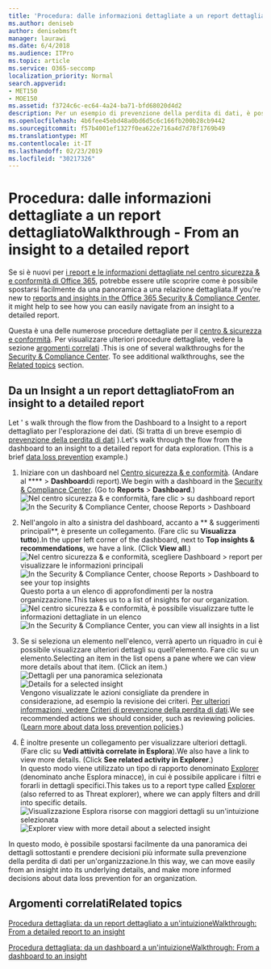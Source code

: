 ```yaml
---
title: 'Procedura: dalle informazioni dettagliate a un report dettagliato'
ms.author: deniseb
author: denisebmsft
manager: laurawi
ms.date: 6/4/2018
ms.audience: ITPro
ms.topic: article
ms.service: O365-seccomp
localization_priority: Normal
search.appverid:
- MET150
- MOE150
ms.assetid: f3724c6c-ec64-4a24-ba71-bfd68020d4d2
description: Per un esempio di prevenzione della perdita di dati, è possibile passare da una &amp; panoramica a una relazione dettagliata nel centro sicurezza e conformità.
ms.openlocfilehash: 4b6fee45ebd48a0bd6d5c6c166fb200b28cb9442
ms.sourcegitcommit: f57b4001ef1327f0ea622e716a4d7d78f1769b49
ms.translationtype: MT
ms.contentlocale: it-IT
ms.lasthandoff: 02/23/2019
ms.locfileid: "30217326"
---
```

# <a name="walkthrough---from-an-insight-to-a-detailed-report"></a><span data-ttu-id="f7472-103">Procedura: dalle informazioni dettagliate a un report dettagliato</span><span class="sxs-lookup"><span data-stu-id="f7472-103">Walkthrough - From an insight to a detailed report</span></span>

<span data-ttu-id="f7472-104">Se si è nuovi per [i report e le informazioni dettagliate nel centro sicurezza &amp; e conformità di Office 365](reports-and-insights-in-security-and-compliance.md), potrebbe essere utile scoprire come è possibile spostarsi facilmente da una panoramica a una relazione dettagliata.</span><span class="sxs-lookup"><span data-stu-id="f7472-104">If you're new to [reports and insights in the Office 365 Security &amp; Compliance Center](reports-and-insights-in-security-and-compliance.md), it might help to see how you can easily navigate from an insight to a detailed report.</span></span> 
  
<span data-ttu-id="f7472-p101">Questa è una delle numerose procedure dettagliate per il [centro &amp; sicurezza e conformità](https://protection.office.com). Per visualizzare ulteriori procedure dettagliate, vedere la sezione [argomenti correlati](#related-topics) .</span><span class="sxs-lookup"><span data-stu-id="f7472-p101">This is one of several walkthroughs for the [Security &amp; Compliance Center](https://protection.office.com). To see additional walkthroughs, see the [Related topics](#related-topics) section.</span></span> 
  
## <a name="from-an-insight-to-a-detailed-report"></a><span data-ttu-id="f7472-107">Da un Insight a un report dettagliato</span><span class="sxs-lookup"><span data-stu-id="f7472-107">From an insight to a detailed report</span></span>

<span data-ttu-id="f7472-p102">Let ' s walk through the flow from the Dashboard to a Insight to a report dettagliato per l'esplorazione dei dati. (Si tratta di un breve esempio di [prevenzione della perdita di dati](data-loss-prevention-policies.md) ).</span><span class="sxs-lookup"><span data-stu-id="f7472-p102">Let's walk through the flow from the dashboard to an insight to a detailed report for data exploration. (This is a brief [data loss prevention](data-loss-prevention-policies.md) example.)</span></span> 
  
1. <span data-ttu-id="f7472-p103">Iniziare con un dashboard nel [Centro sicurezza &amp; e conformità](https://protection.office.com). (Andare al \*\*\*\* \> **Dashboard**di report).</span><span class="sxs-lookup"><span data-stu-id="f7472-p103">We begin with a dashboard in the [Security &amp; Compliance Center](https://protection.office.com). (Go to **Reports** \> **Dashboard**.)</span></span><br/><span data-ttu-id="f7472-112">![Nel centro sicurezza &amp; e conformità, fare clic \> su dashboard report](media/2a668c3d-3fa3-4e37-8149-46989b33ae8c.png)</span><span class="sxs-lookup"><span data-stu-id="f7472-112">![In the Security &amp; Compliance Center, choose Reports \> Dashboard](media/2a668c3d-3fa3-4e37-8149-46989b33ae8c.png)</span></span>
  
2. <span data-ttu-id="f7472-p104">Nell'angolo in alto a sinistra del dashboard, accanto a \*\* &amp; suggerimenti principali\*\*, è presente un collegamento. (Fare clic su **Visualizza tutto**).</span><span class="sxs-lookup"><span data-stu-id="f7472-p104">In the upper left corner of the dashboard, next to **Top insights &amp; recommendations**, we have a link. (Click **View all**.)</span></span><br/><span data-ttu-id="f7472-115">![Nel centro sicurezza &amp; e conformità, scegliere Dashboard \> report per visualizzare le informazioni principali](media/9bb64e11-494f-40a4-ab3d-8d3c7789f300.png)</span><span class="sxs-lookup"><span data-stu-id="f7472-115">![In the Security &amp; Compliance Center, choose Reports \> Dashboard to see your top insights](media/9bb64e11-494f-40a4-ab3d-8d3c7789f300.png)</span></span><br/><span data-ttu-id="f7472-116">Questo porta a un elenco di approfondimenti per la nostra organizzazione.</span><span class="sxs-lookup"><span data-stu-id="f7472-116">This takes us to a list of insights for our organization.</span></span><br/><span data-ttu-id="f7472-117">![Nel centro sicurezza &amp; e conformità, è possibile visualizzare tutte le informazioni dettagliate in un elenco](media/1289af77-bf5a-444a-97a1-03d8a83f75a9.png)</span><span class="sxs-lookup"><span data-stu-id="f7472-117">![In the Security &amp; Compliance Center, you can view all insights in a list](media/1289af77-bf5a-444a-97a1-03d8a83f75a9.png)</span></span>
  
3. <span data-ttu-id="f7472-p105">Se si seleziona un elemento nell'elenco, verrà aperto un riquadro in cui è possibile visualizzare ulteriori dettagli su quell'elemento. Fare clic su un elemento.</span><span class="sxs-lookup"><span data-stu-id="f7472-p105">Selecting an item in the list opens a pane where we can view more details about that item. (Click an item.)</span></span><br/><span data-ttu-id="f7472-120">![Dettagli per una panoramica selezionata](media/dcbb389f-23b0-4031-b789-4a49068af85a.png)</span><span class="sxs-lookup"><span data-stu-id="f7472-120">![Details for a selected insight](media/dcbb389f-23b0-4031-b789-4a49068af85a.png)</span></span><br/><span data-ttu-id="f7472-p106">Vengono visualizzate le azioni consigliate da prendere in considerazione, ad esempio la revisione dei criteri. [Per ulteriori informazioni, vedere Criteri di prevenzione della perdita di dati](data-loss-prevention-policies.md).</span><span class="sxs-lookup"><span data-stu-id="f7472-p106">We see recommended actions we should consider, such as reviewing policies. ([Learn more about data loss prevention policies](data-loss-prevention-policies.md).)</span></span>
    
4. <span data-ttu-id="f7472-p107">È inoltre presente un collegamento per visualizzare ulteriori dettagli. (Fare clic su **Vedi attività correlate in Esplora**).</span><span class="sxs-lookup"><span data-stu-id="f7472-p107">We also have a link to view more details. (Click **See related activity in Explorer**.)</span></span><br/><span data-ttu-id="f7472-125">In questo modo viene utilizzato un tipo di rapporto denominato [Explorer](use-explorer-in-security-and-compliance.md) (denominato anche Esplora minacce), in cui è possibile applicare i filtri e forarli in dettagli specifici.</span><span class="sxs-lookup"><span data-stu-id="f7472-125">This takes us to a report type called [Explorer](use-explorer-in-security-and-compliance.md) (also referred to as Threat explorer), where we can apply filters and drill into specific details.</span></span><br/><span data-ttu-id="f7472-126">![Visualizzazione Esplora risorse con maggiori dettagli su un'intuizione selezionata](media/3ad15b15-7158-44b7-beda-013351bd868e.png)</span><span class="sxs-lookup"><span data-stu-id="f7472-126">![Explorer view with more detail about a selected insight](media/3ad15b15-7158-44b7-beda-013351bd868e.png)</span></span>
  
<span data-ttu-id="f7472-127">In questo modo, è possibile spostarsi facilmente da una panoramica dei dettagli sottostanti e prendere decisioni più informate sulla prevenzione della perdita di dati per un'organizzazione.</span><span class="sxs-lookup"><span data-stu-id="f7472-127">In this way, we can move easily from an insight into its underlying details, and make more informed decisions about data loss prevention for an organization.</span></span>
  
## <a name="related-topics"></a><span data-ttu-id="f7472-128">Argomenti correlati</span><span class="sxs-lookup"><span data-stu-id="f7472-128">Related topics</span></span>

[<span data-ttu-id="f7472-129">Procedura dettagliata: da un report dettagliato a un'intuizione</span><span class="sxs-lookup"><span data-stu-id="f7472-129">Walkthrough: From a detailed report to an insight</span></span>](from-a-detailed-report-to-an-insight.md)
  
[<span data-ttu-id="f7472-130">Procedura dettagliata: da un dashboard a un'intuizione</span><span class="sxs-lookup"><span data-stu-id="f7472-130">Walkthrough: From a dashboard to an insight</span></span>](from-a-dashboard-to-an-insight.md)
  

